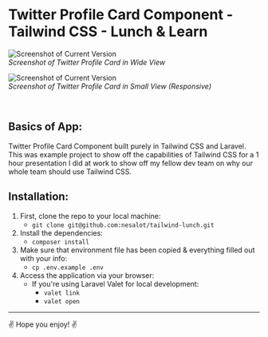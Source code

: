 # Twitter Profile Card Component - Tailwind CSS - Lunch & Learn

![Screenshot of Current Version](https://i.imgur.com/0PDcCUu.png)<br>*Screenshot of Twitter Profile Card in Wide View*

![Screenshot of Current Version](https://i.imgur.com/IZxeZ3e.png)<br>*Screenshot of Twitter Profile Card in Small View (Responsive)*

<br>

## Basics of App:

Twitter Profile Card Component built purely in Tailwind CSS and Laravel. This was example project to show off the capabilities of Tailwind CSS for a 1 hour presentation I did at work to show off my fellow dev team on why our whole team should use Tailwind CSS. 

## Installation:

1. First, clone the repo to your local machine:
    - `git clone git@github.com:nesalot/tailwind-lunch.git`
1. Install the dependencies:
    - `composer install`
1. Make sure that environment file has been copied & everything filled out with your info:
    - `cp .env.example .env`
1. Access the application via your browser:
    - If you're using Laravel Valet for local development:
        - `valet link`
        - `valet open`

***

:v: Hope you enjoy! :v:
